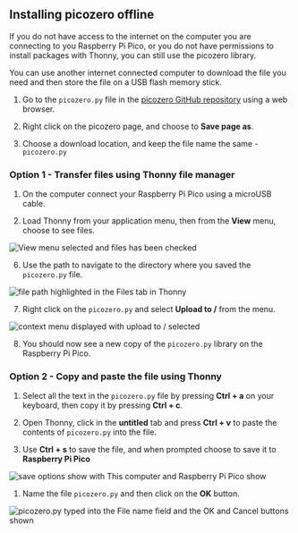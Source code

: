 ## Installing picozero offline

If you do not have access to the internet on the computer you are connecting to you Raspberry Pi Pico, or you do not have permissions to install packages with Thonny, you can still use the picozero library.

You can use another internet connected computer to download the file you need and then store the file on a USB flash memory stick.

1. Go to the `picozero.py` file in the [picozero GitHub repository](https://raw.githubusercontent.com/RaspberryPiFoundation/picozero/master/picozero/picozero.py?token=GHSAT0AAAAAABRLTKWZCT53CGKBFHMJGE54YSC762A) using a web browser.

1. Right click on the picozero page, and choose to **Save page as**.

1. Choose a download location, and keep the file name the same - `picozero.py`
### Option 1 - Transfer files using Thonny file manager

1. On the computer connect your Raspberry Pi Pico using a microUSB cable.

1. Load Thonny from your application menu, then from the **View** menu, choose to see files.

![View menu selected and files has been checked](images/view_files.jpg)

6. Use the path to navigate to the directory where you saved the `picozero.py` file.

![file path highlighted in the Files tab in Thonny](images/navigate_downloads.jpg)

7. Right click on the `picozero.py` and select **Upload to /** from the menu.

![context menu displayed with upload to / selected](images/upload_files.jpg)

8. You should now see a new copy of the `picozero.py` library on the Raspberry Pi Pico.

### Option 2 - Copy and paste the file using Thonny

1. Select all the text in the `picozero.py` file by pressing **Ctrl + a** on your keyboard, then copy it by pressing **Ctrl + c**.

1. Open Thonny, click in the **untitled** tab and press **Ctrl + v** to paste the contents of `picozero.py` into the file.

1. Use **Ctrl + s** to save the file, and when prompted choose to save it to **Raspberry Pi Pico**

![save options show with This computer and Raspberry Pi Pico show](images/save_to.jpg)

1. Name the file `picozero.py` and then click on the **OK** button.

![picozero.py typed into the File name field and the OK and Cancel buttons shown](images/save_file.jpg)

